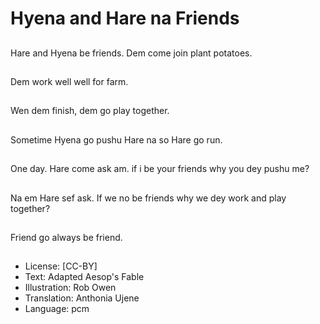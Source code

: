 # Hyena and Hare na Friends

##
Hare and Hyena be friends. Dem come join plant potatoes.

##
Dem work well well for farm.

##
Wen dem finish, dem go play together.

##
Sometime Hyena go pushu Hare na so Hare go run.

##
One day. Hare come ask am. if i be your friends why you dey pushu me?

##
Na em Hare sef ask. If we no be friends why we dey work and play together?

##
Friend go always be friend.

##
* License: [CC-BY]
* Text: Adapted Aesop's Fable
* Illustration: Rob Owen
* Translation: Anthonia Ujene
* Language: pcm
